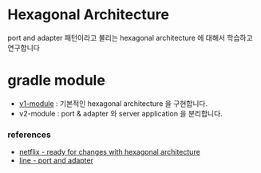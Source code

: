 # Hexagonal Architecture 

port and adapter 패턴이라고 불리는 hexagonal architecture 에 대해서 학습하고 연구합니다

# gradle module

- [v1-module](https://github.com/my-research/hexagonal-architecture/tree/master/v1) : 기본적인 hexagonal architecture 을 구현합니다.
- v2-module : port & adapter 와 server application 을 분리합니다.

### references

- [netflix - ready for changes with hexagonal architecture](https://netflixtechblog.com/ready-for-changes-with-hexagonal-architecture-b315ec967749)
- [line - port and adapter](https://engineering.linecorp.com/ko/blog/port-and-adapter-architecture/)